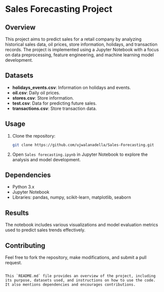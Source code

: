 # Sales Forecasting Project

## Overview
This project aims to predict sales for a retail company by analyzing historical sales data, oil prices, store information, holidays, and transaction records. The project is implemented using a Jupyter Notebook with a focus on data preprocessing, feature engineering, and machine learning model development.

## Datasets
- **holidays_events.csv**: Information on holidays and events.
- **oil.csv**: Daily oil prices.
- **stores.csv**: Store information.
- **test.csv**: Data for predicting future sales.
- **transactions.csv**: Store transaction data.

## Usage
1. Clone the repository:
    ```bash
    git clone https://github.com/ujwalanadella/Sales-Forecasting.git
    ```
2. Open `Sales forecasting.ipynb` in Jupyter Notebook to explore the analysis and model development.

## Dependencies
- Python 3.x
- Jupyter Notebook
- Libraries: pandas, numpy, scikit-learn, matplotlib, seaborn

## Results
The notebook includes various visualizations and model evaluation metrics used to predict sales trends effectively.

## Contributing
Feel free to fork the repository, make modifications, and submit a pull request.
```

This `README.md` file provides an overview of the project, including its purpose, datasets used, and instructions on how to use the code. It also mentions dependencies and encourages contributions.
